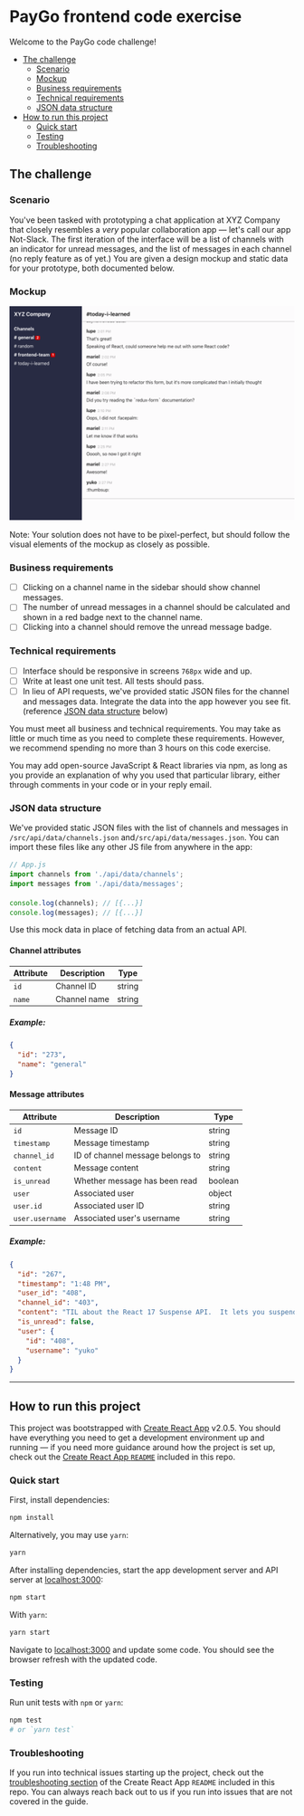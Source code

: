 # PayGo frontend code exercise

Welcome to the PayGo code challenge!

<!-- TOC depthFrom:2 depthTo:3 withLinks:1 updateOnSave:1 orderedList:0 -->

- [The challenge](#the-challenge)
	- [Scenario](#scenario)
	- [Mockup](#mockup)
	- [Business requirements](#business-requirements)
	- [Technical requirements](#technical-requirements)
	- [JSON data structure](#json-data-structure)
- [How to run this project](#how-to-run-this-project)
	- [Quick start](#quick-start)
	- [Testing](#testing)
	- [Troubleshooting](#troubleshooting)

<!-- /TOC -->

## The challenge

### Scenario

You've been tasked with prototyping a chat application at XYZ Company that closely resembles a *very* popular collaboration app — let's call our app Not-Slack.  The first iteration of the interface will be a list of channels with an indicator for unread messages, and the list of messages in each channel (no reply feature as of yet.)  You are given a design mockup and static data for your prototype, both documented below.

### Mockup

![mockup](docs/assets/mockup.png)

Note: Your solution does not have to be pixel-perfect, but should follow the visual elements of the mockup as closely as possible.

### Business requirements

- [ ] Clicking on a channel name in the sidebar should show channel messages.
- [ ] The number of unread messages in a channel should be calculated and shown in a red badge next to the channel name.
- [ ] Clicking into a channel should remove the unread message badge.

### Technical requirements

- [ ] Interface should be responsive in screens `768px` wide and up.
- [ ] Write at least one unit test.  All tests should pass.
- [ ] In lieu of API requests, we've provided static JSON files for the channel and messages data. Integrate the data into the app however you see fit. (reference [JSON data structure](#json-data-structure) below)

You must meet all business and technical requirements.  You may take as little or much time as you need to complete these requirements.  However, we recommend spending no more than 3 hours on this code exercise.

You may add open-source JavaScript & React libraries via npm, as long as you provide an explanation of why you used that particular library, either through comments in your code or in your reply email.

### JSON data structure

We've provided static JSON files with the list of channels and messages in `/src/api/data/channels.json` and`/src/api/data/messages.json`.  You can import these files like any other JS file from anywhere in the app:

```js
// App.js
import channels from './api/data/channels';
import messages from './api/data/messages';

console.log(channels); // [{...}]
console.log(messages); // [{...}]
```

Use this mock data in place of fetching data from an actual API.

#### Channel attributes

Attribute | Description  | Type
--------- | ------------ | ------
`id`      | Channel ID   | string
`name`    | Channel name | string

##### Example:

```json
{
  "id": "273",
  "name": "general"
}
```

#### Message attributes

Attribute       | Description                      | Type
--------------- | -------------------------------- | -------
`id`            | Message ID                       | string
`timestamp`     | Message timestamp                | string
`channel_id`    | ID of channel message belongs to | string
`content`       | Message content                  | string
`is_unread`     | Whether message has been read    | boolean
`user`          | Associated user                  | object
`user.id`       | Associated user ID               | string
`user.username` | Associated user's username       | string

##### Example:

```json
{
  "id": "267",
  "timestamp": "1:48 PM",
  "user_id": "408",
  "channel_id": "403",
  "content": "TIL about the React 17 Suspense API.  It lets you suspend component rendering while loading asynchronous data.",
  "is_unread": false,
  "user": {
    "id": "408",
    "username": "yuko"
  }
}
```

---

## How to run this project

This project was bootstrapped with [Create React App](https://github.com/facebook/create-react-app) v2.0.5.  You should have everything you need to get a development environment up and running — if you need more guidance around how the project is set up, check out the [Create React App `README`](README-Create-React-App.md) included in this repo.

### Quick start

First, install dependencies:

```sh
npm install
```

Alternatively, you may use `yarn`:

```sh
yarn
```

After installing dependencies, start the app development server and API server at [localhost:3000](http://localhost:3000):

```sh
npm start
```

With `yarn`:

```sh
yarn start
```

Navigate to [localhost:3000](http://localhost:3000) and update some code.  You should see the browser refresh with the updated code.

### Testing

Run unit tests with `npm` or `yarn`:
```sh
npm test
# or `yarn test`
```

### Troubleshooting

If you run into technical issues starting up the project, check out the [troubleshooting section](README-Create-React-App.md#troubleshooting-1) of the Create React App `README` included in this repo.  You can always reach back out to us if you run into issues that are not covered in the guide.
